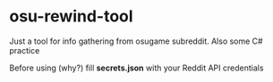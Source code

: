 # osu-rewind-tool
Just a tool for info gathering from osugame subreddit. Also some C# practice

Before using (why?) fill <b>secrets.json</b> with your Reddit API credentials
